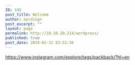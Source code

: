 ```yaml
---
ID: 145
post_title: Welcome
author: Gerdingn
post_excerpt: ""
layout: page
permalink: http://10.10.20.214/wordpress/
published: true
post_date: 2019-01-31 03:51:36
---
```

<!-- wp:paragraph -->
<p><a href="https://www.instagram.com/explore/tags/packback/?hl=en">https://www.instagram.com/explore/tags/packback/?hl=en</a></p>
<!-- /wp:paragraph -->